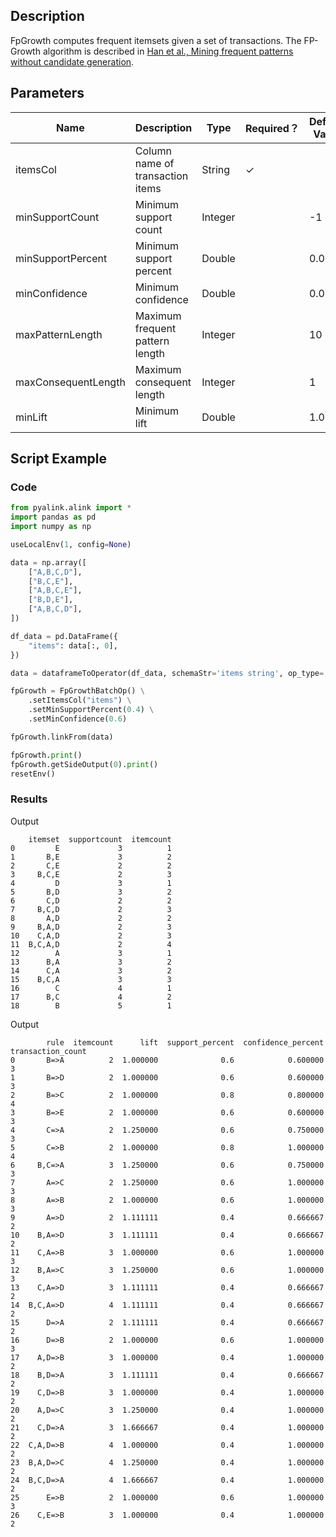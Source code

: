 ## Description
FpGrowth computes frequent itemsets given a set of transactions.
 The FP-Growth algorithm is described in <a href="http://dx.doi.org/10.1145/335191.335372">
 Han et al., Mining frequent patterns without candidate generation</a>.

## Parameters
| Name | Description | Type | Required？ | Default Value |
| --- | --- | --- | --- | --- |
| itemsCol | Column name of transaction items | String | ✓ |  |
| minSupportCount | Minimum support count | Integer |  | -1 |
| minSupportPercent | Minimum support percent | Double |  | 0.02 |
| minConfidence | Minimum confidence | Double |  | 0.05 |
| maxPatternLength | Maximum frequent pattern length | Integer |  | 10 |
| maxConsequentLength | Maximum consequent length | Integer |  | 1 |
| minLift | Minimum lift | Double |  | 1.0 |

## Script Example
### Code
```python
from pyalink.alink import *
import pandas as pd
import numpy as np

useLocalEnv(1, config=None)

data = np.array([
    ["A,B,C,D"],
    ["B,C,E"],
    ["A,B,C,E"],
    ["B,D,E"],
    ["A,B,C,D"],
])

df_data = pd.DataFrame({
    "items": data[:, 0],
})

data = dataframeToOperator(df_data, schemaStr='items string', op_type='batch')

fpGrowth = FpGrowthBatchOp() \
    .setItemsCol("items") \
    .setMinSupportPercent(0.4) \
    .setMinConfidence(0.6)

fpGrowth.linkFrom(data)

fpGrowth.print()
fpGrowth.getSideOutput(0).print()
resetEnv()

```

### Results

Output

```
    itemset  supportcount  itemcount
0         E             3          1
1       B,E             3          2
2       C,E             2          2
3     B,C,E             2          3
4         D             3          1
5       B,D             3          2
6       C,D             2          2
7     B,C,D             2          3
8       A,D             2          2
9     B,A,D             2          3
10    C,A,D             2          3
11  B,C,A,D             2          4
12        A             3          1
13      B,A             3          2
14      C,A             3          2
15    B,C,A             3          3
16        C             4          1
17      B,C             4          2
18        B             5          1
```

Output

```
        rule  itemcount      lift  support_percent  confidence_percent  transaction_count
0       B=>A          2  1.000000              0.6            0.600000                  3
1       B=>D          2  1.000000              0.6            0.600000                  3
2       B=>C          2  1.000000              0.8            0.800000                  4
3       B=>E          2  1.000000              0.6            0.600000                  3
4       C=>A          2  1.250000              0.6            0.750000                  3
5       C=>B          2  1.000000              0.8            1.000000                  4
6     B,C=>A          3  1.250000              0.6            0.750000                  3
7       A=>C          2  1.250000              0.6            1.000000                  3
8       A=>B          2  1.000000              0.6            1.000000                  3
9       A=>D          2  1.111111              0.4            0.666667                  2
10    B,A=>D          3  1.111111              0.4            0.666667                  2
11    C,A=>B          3  1.000000              0.6            1.000000                  3
12    B,A=>C          3  1.250000              0.6            1.000000                  3
13    C,A=>D          3  1.111111              0.4            0.666667                  2
14  B,C,A=>D          4  1.111111              0.4            0.666667                  2
15      D=>A          2  1.111111              0.4            0.666667                  2
16      D=>B          2  1.000000              0.6            1.000000                  3
17    A,D=>B          3  1.000000              0.4            1.000000                  2
18    B,D=>A          3  1.111111              0.4            0.666667                  2
19    C,D=>B          3  1.000000              0.4            1.000000                  2
20    A,D=>C          3  1.250000              0.4            1.000000                  2
21    C,D=>A          3  1.666667              0.4            1.000000                  2
22  C,A,D=>B          4  1.000000              0.4            1.000000                  2
23  B,A,D=>C          4  1.250000              0.4            1.000000                  2
24  B,C,D=>A          4  1.666667              0.4            1.000000                  2
25      E=>B          2  1.000000              0.6            1.000000                  3
26    C,E=>B          3  1.000000              0.4            1.000000                  2
```



